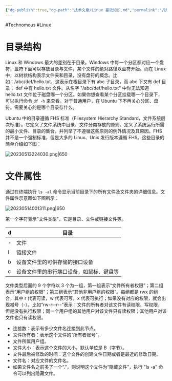 ```yaml
---
{"dg-publish":true,"dg-path":"技术文章/Linux 基础知识.md","permalink":"/技术文章/Linux 基础知识/","created":"2023-05-13T22:25:55.000+08:00","updated":"2023-12-08T10:36:38.391+08:00"}
---
```


#Technomous #Linux 

# 目录结构

Linux 和 Windows 最大的差别在于目录。Windows 中每一个分区都对应一个盘符，盘符下面可以存放目录与文件，某个文件的绝对路径以盘符开始。而在 Linux 中，以树状结构表示文件夹和目录，没有盘符的概念。比如：/abc/def/hello.txt，这表示在根目录下有 abc 子目录，而 abc 下又有 def 目录； def 中有 hello.txt 文件。从名字 "/abc/def/hello.txt" 中你无法知道 hello.txt 文件位于磁盘哪一个分区。如果你想查看某个分区挂载哪一个目录下，可以执行命令 `df -h` 来查看。对于普通用户，在 Ubuntu 下不再关心分区、盘符。需要关心的是哪个目录存什么。

Ubuntu 中的目录遵循 FHS 标准（Filesystem Hierarchy Standard，文件系统层次标准）。它定义了文件系统中目录、文件分类存放的原则、定义了系统运行所需的最小文件、目录的集合，并列举了不遵循这些原则的例外情况及其原因。FHS 并不是一个强制标准，但是大多的 Linux、Unix 发行版本遵循 FHS。这些目录的简单介绍如下图：

![20230513224030.png|650](/img/user/0.Asset/resource/20230513224030.png)

# 文件属性

通过在终端执行 `ls -al` 命令显示当前目录下的所有文件及文件夹的详细信息。文件属性示意图如下图所示：

![20230514001311.png|650](/img/user/0.Asset/resource/20230514001311.png)

第一个字符表示"文件类型"，它是目录、文件或链接文件等。

| d   | 目录                                     |
| --- | ---------------------------------------- |
| -   | 文件                                     |
| l   | 链接文件                                 |
| b   | 设备文件里的可供存储的接口设备           |
| c   | 设备文件里的串行端口设备，如鼠标、键盘等 |

文件类型后面的 9 个字符以 3 个为一组，第一组表示“文件所有者权限”；第二组表示“用户组的权限”；第三组表示“其他非用户组的权限”。每组都是 rwx 的组合，其中 r 代表可读，w 代表可写，x 代表可执行；如果没有对应的权限，就会出现减号（-）。比如“rw-r--r--”表示：文件的所有者对该文件有读权限、写权限，但是没有执行权限；同一个用户组的其他用户对该文件只有读权限；其他用户对该文件也只有读权限。

- 连接数：表示有多少文件名连接到此节点。
- 文件所有者：表示这个文件的“所有者账号”。
- 文件所属用户组。
- 文件大小：表示这个文件的大小，默认单位是 B（字节）。
- 文件最后被修改的时间：这个文件的创建文件日期或者是最近的修改日期。
- 文件名：对应文件的文件名。
- 如果文件名之前多了一个“.”，则说明这个文件为“隐藏文件”，执行 "ls -a" 命令可以列出隐藏文件。

